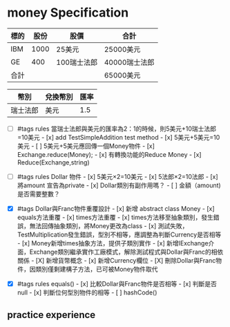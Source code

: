 # money Specification

|標的|股份|股價|合計
|--|--|--|--|
|IBM|1000|25美元|25000美元|
|GE|400|100瑞士法郎|40000瑞士法郎|
|合計|||65000美元|

|幣別|兌換幣別|匯率|
|--|--|--|
|瑞士法郎|美元|1.5|

- [ ] #tags rules 當瑞士法郎與美元的匯率為2：1的時候，則5美元+10瑞士法郎=10美元
        - [x] add TestSimpleAddition test method
        - [x] 5美元+5美元=10美元
        - [ ] 5美元+5美元應回傳一個Money物件
        - [x] Exchange.reduce(Money);
        - [x] 有轉換功能的Reduce Money
        - [x] Reduce(Exchange,string)
- [ ] #tags rules Dollar 物件
        - [x] 5美元×2=10美元
        - [x] 5法郎×2=10法郎
        - [x] 將amount 宣告為private
        - [x] Dollar類別有副作用嗎？
        - [ ] 金額（amount)是否需要整數？
- [x] #tags Dollar與Franc物件重覆設計
        - [x]  新增 abstract class Money
        - [x]  equals方法重覆
        - [x]  times方法重覆
                - [x] times方法移至抽象類別，發生錯誤，無法回傳抽象類別，將Money更改為class
                - [x] 測試失敗，TestMultiplication發生錯誤，型別不相等，應調整為判斷Currency是否相等
        - [x]  Money新增times抽象方法，提供子類別實作
        - [x]  新增IExchange介面，Exchange類別繼承實作工廠模式，解除測試程式與Dollar與Franc的相依關係
        - [X]  新增貨幣概念
                - [x] 新增Currency欄位
        - [X]  刪除Dollar與Franc物件，因類別僅剩建構子方法，已可被Money物件取代
        
- [x] #tags rules equals()
        - [x]  比較Dollar與Franc物件是否相等
        - [x]  判斷是否null
        - [x]  判斷位何型別物件的相等
        - [ ]  hashCode()

## practice experience

